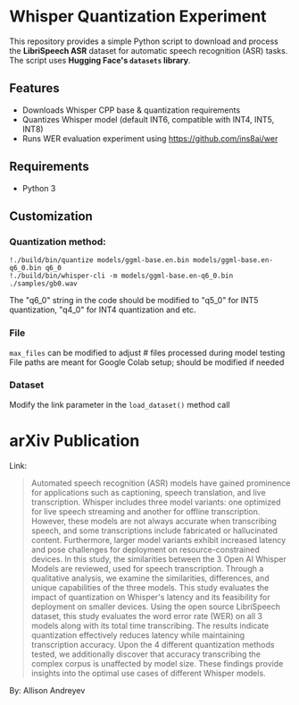 # Whisper Quantization Experiment

This repository provides a simple Python script to download and process the **LibriSpeech ASR** dataset for automatic speech recognition (ASR) tasks. The script uses **Hugging Face's `datasets` library**.

## **Features**
- Downloads Whisper CPP base & quantization requirements
- Quantizes Whisper model (default INT6, compatible with INT4, INT5, INT8)
- Runs WER evaluation experiment using https://github.com/ins8ai/wer
  
## **Requirements**
- Python 3

## Customization

### Quantization method:<br>
`!./build/bin/quantize models/ggml-base.en.bin models/ggml-base.en-q6_0.bin q6_0`<br>
`!./build/bin/whisper-cli -m models/ggml-base.en-q6_0.bin ./samples/gb0.wav `<br>

The "q6_0" string in the code should be modified to "q5_0" for INT5 quantization, "q4_0" for INT4 quantization and etc.

### File 
`max_files` can be modified to adjust # files processed during model testing
File paths are meant for Google Colab setup; should be modified if needed

### Dataset
Modify the link parameter in the `load_dataset()` method call

# arXiv Publication

Link: 

> Automated speech recognition (ASR) models have gained prominence for applications such as captioning, speech translation, and live transcription. Whisper includes three model variants: one optimized for live speech streaming and another for offline transcription. However, these models are not always accurate when transcribing speech, and some transcriptions include fabricated or hallucinated content. Furthermore, larger model variants exhibit increased latency and pose challenges for deployment on resource-constrained devices. In this study, the similarities between the 3 Open AI Whisper Models are reviewed, used for speech transcription. Through a qualitative analysis, we examine the similarities, differences, and unique capabilities of the three models. This study evaluates the impact of quantization on Whisper's latency and its feasibility for deployment on smaller devices. Using the open source LibriSpeech dataset, this study evaluates the word error rate (WER) on all 3 models along with its total time transcribing. The results indicate quantization effectively reduces latency while maintaining transcription accuracy. Upon the 4 different quantization methods tested, we additionally discover that accuracy transcribing the complex corpus is unaffected by model size. These findings provide insights into the optimal use cases of different Whisper models.

By: Allison Andreyev
